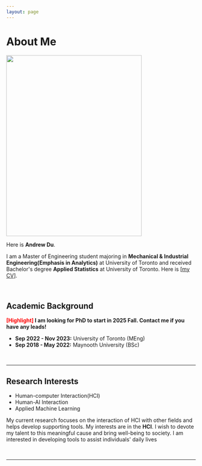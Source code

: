 ```yaml
---
layout: page
---
```


# About Me

<img src="https://fearof99.github.io/IMG_0880.jpg" class="floatpic" width="360" height="480">

Here is **Andrew Du**.

I am a Master of Engineering student majoring in **Mechanical & Industrial Engineering(Emphasis in Analytics)** at University of Toronto and received Bachelor's degree **Applied Statistics** at University of Toronto. Here is [[my CV](https://fearof99.github.io/file/CV-Andrew_Du_resume.pdf)].

<br>

## Academic Background

**<font color='red'>[Highlight]</font> I am looking for PhD to start in 2025 Fall. Contact me if you have any leads!**

- **Sep 2022 - Nov 2023:** University of Toronto (MEng)
- **Sep 2018 - May 2022:** Maynooth University (BSc)

<br>

---

## Research Interests

- Human-computer Interaction(HCI)
- Human-AI Interaction
- Applied Machine Learning

My current research focuses on the interaction of HCI with other fields and helps develop supporting tools. My interests are in the **HCI**. I wish to devote my talent to this meaningful cause and bring well-being to society. I am interested in developing tools to assist individuals' daily lives

<br>

---


